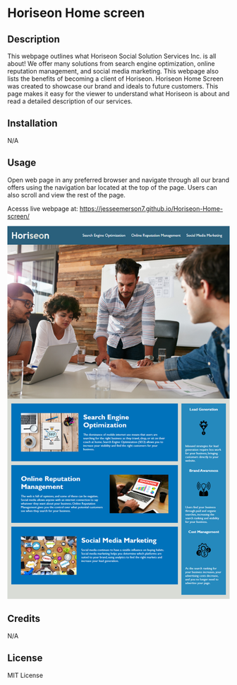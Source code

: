 # Horiseon Home screen

## Description

This webpage outlines what Horiseon Social Solution Services Inc. is all about! We offer many solutions from search engine optimization, online reputation management, and social media marketing. This webpage also lists the benefits of becoming a client of Horiseon. Horiseon Home Screen was created to showcase our brand and ideals to future customers. This page makes it easy for the viewer to understand what Horiseon is about and read a detailed description of our services.

## Installation

N/A

## Usage

Open web page in any preferred browser and navigate through all our brand offers using the navigation bar located at the top of the page. Users can also scroll and view the rest of the page.

Acesss live webpage at: https://jesseemerson7.github.io/Horiseon-Home-screen/

<img src="/assets/images/01-html-css-git-homework-demo.png" target="_blank" alt="Horiseon Home Screen" title="Horiseon Home Screen">

## Credits

N/A

## License

MIT License
